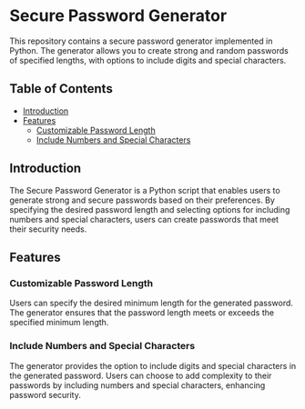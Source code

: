 # Secure Password Generator

This repository contains a secure password generator implemented in Python. The generator allows you to create strong and random passwords of specified lengths, with options to include digits and special characters.

## Table of Contents

- [Introduction](#introduction)
- [Features](#features)
  - [Customizable Password Length](#customizable-password-length)
  - [Include Numbers and Special Characters](#include-numbers-and-special-characters)

## Introduction

The Secure Password Generator is a Python script that enables users to generate strong and secure passwords based on their preferences. By specifying the desired password length and selecting options for including numbers and special characters, users can create passwords that meet their security needs.

## Features

### Customizable Password Length

Users can specify the desired minimum length for the generated password. The generator ensures that the password length meets or exceeds the specified minimum length.

### Include Numbers and Special Characters

The generator provides the option to include digits and special characters in the generated password. Users can choose to add complexity to their passwords by including numbers and special characters, enhancing password security.
